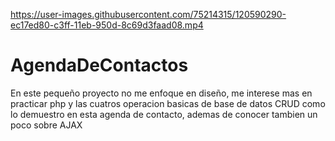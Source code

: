 

https://user-images.githubusercontent.com/75214315/120590290-ec17ed80-c3ff-11eb-950d-8c69d3faad08.mp4

# AgendaDeContactos

En este pequeño proyecto no me enfoque en diseño, me interese mas en practicar 
php y las cuatros operacion basicas de base de datos CRUD como lo demuestro en
esta agenda de contacto, ademas de conocer tambien un poco sobre AJAX
